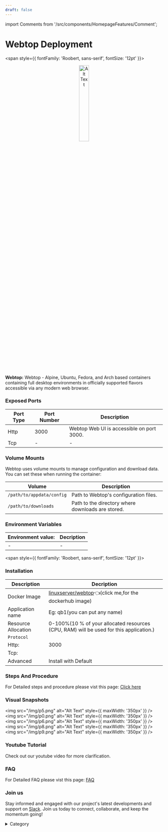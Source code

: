 ```yaml
---
draft: false
---
```

import Comments from '/src/components/HomepageFeatures/Comment';


# Webtop Deployment

<span style={{ fontFamily: 'Roobert, sans-serif', fontSize: '12pt' }}>


<p align="center">
  <img src="/img/caaac.jpg" alt="Alt Text" width="25%"/>
</p> 

**Webtop:**
Webtop - Alpine, Ubuntu, Fedora, and Arch based containers containing full desktop environments in officially supported flavors accessible via any modern web browser.

### Exposed Ports

| Port Type | Port Number | Description                               |
| --------- | ----------- | ----------------------------------------- |
| Http      | 3000       | Webtop Web UI is accessible on port 3000. |
| Tcp       | -           | -             |

### Volume Mounts

Webtop uses volume mounts to manage configuration and download data. You can set these when running the container:

| Volume                       | Description                                  |
| ---------------------------- | -------------------------------------------- |
| `/path/to/appdata/config`    | Path to Webtop's configuration files.  |
| `/path/to/downloads`         | Path to the directory where downloads are stored. |


### Environment Variables


|   **Environment value:**          | Decription                                                                                                               | 
| --------------------- | ------                                                                                                                   | 
|-       |  -                              |

</span>


<span style={{ fontFamily: 'Roobert, sans-serif', fontSize: '12pt' }}>

### Installation


|  Description          | Decription                                                                                                               | 
| --------------------- | ------                                                                                                                   | 
| Docker Image          |    [linuxserver/webtop](https://hub.docker.com/r/linuxserver/webtop)👈(click me,for the dockerhub image)                           |
| Application name      |  Eg: qb1(you can put any name)                                                                                        | 
| Resource Allocation   |  0-100%(10 % of your allocated resources (CPU, RAM) will be used for this application.)                                  | 
| `Protocol`            |                                                                                                                          | 
|  Http:                |     3000                                                                                                                    |
|  Tcp:                 |                                                                                                                        | 
|    Advanced           |    Install with Default                                                                                                  |




### Steps And Procedure

For Detailed steps and procedure please vist this page: [Click here](https://techscaleinfinite.github.io/introduction/cloud-float/Steps%20and%20procedure)



### Visual Snapshots




<img src="/img/p5.png" alt="Alt Text" style={{ maxWidth: '350px' }} /> 
<img src="/img/p0.png" alt="Alt Text" style={{ maxWidth: '350px' }} /> 
<img src="/img/p6.png" alt="Alt Text" style={{ maxWidth: '350px' }} />
<img src="/img/p8.png" alt="Alt Text" style={{ maxWidth: '350px' }} /> 
<img src="/img/p9.png" alt="Alt Text" style={{ maxWidth: '350px' }} />



### Youtube Tutorial&#x20;

Check out our youtube video for more clarification.



### FAQ

For Detailed FAQ please vist this page: [FAQ](https://techscaleinfinite.github.io/FAQ)

### Join us

Stay informed and engaged with our project's latest developments and support on [Slack](https://app.slack.com/client/T04QS32JX6E/C04QKEWE146). Join us today to connect, collaborate, and keep the momentum going!&#x20;

<details>

<summary>Category</summary>

Kubernetes, cloud computing, DevOps, cloud services, hosting platform, container orchestration, cloud infrastructure, cloud deployment, cloud management, cloud technology, cloud solutions, Webtop

</details>

</span>


<Comments />